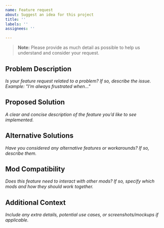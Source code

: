 ```yaml
---
name: Feature request
about: Suggest an idea for this project
title: ''
labels: ''
assignees: ''

---
```


> **Note:** Please provide as much detail as possible to help us understand and consider your request.  

## **Problem Description**  
_Is your feature request related to a problem? If so, describe the issue._  
_Example: "I'm always frustrated when..."_  

## **Proposed Solution**  
_A clear and concise description of the feature you’d like to see implemented._  

## **Alternative Solutions**  
_Have you considered any alternative features or workarounds? If so, describe them._  

## **Mod Compatibility**  
_Does this feature need to interact with other mods? If so, specify which mods and how they should work together._  

## **Additional Context**  
_Include any extra details, potential use cases, or screenshots/mockups if applicable._
